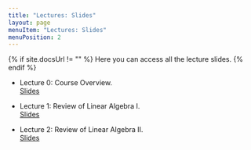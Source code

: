 ```yaml
---
title: "Lectures: Slides"
layout: page
menuItem: "Lectures: Slides"
menuPosition: 2
---
```

{% if site.docsUrl != "" %}
Here you can access all the lecture slides.
{% endif %}


- Lecture 0: Course Overview.<br>
<a href="slides/QUIP and QML Lecture 0 - Course Overview.pdf" download>Slides</a>


- Lecture 1: Review of Linear Algebra I.<br>
<a href="slides/18-819F Lecture 1 - Review of Linear Algebra I.pdf" download>Slides</a>

 
- Lecture 2: Review of Linear Algebra II.<br>
<a href="slides/18-819F Lecture 2 - Review of Linear Algebra II.pdf" download>Slides</a>

<!-- - Lecture 3: Mathematical Programming.<br>
<a href="slides/QUIP and QML Lecture 3 - Mathematical Programming.pdf" download>Slides</a>

- Lecture 4: Introduction to Machine Learning.<br>
<a href="slides/QUIP and QML Lecture 4 - Introduction to Machine Learning.pdf" download>Slides</a>

- Lecture 5: Ising and QUBO.<br>
<a href="slides/QUIP and QML Lecture 5 - Ising and QUBO.pdf" download>Slides</a>

- Lecture 6: Deep Learning.<br>
<a href="slides/QUIP and QML Lecture 6 - Deep Learning.pdf" download>Slides</a>

- Lecture 7: Convolutional Neural Networks.<br>
<a href="slides/QUIP and QML Lecture 7 - Convolutional Neural Networks.pdf" download>Slides</a>

- Lecture 8: Graver Augmented Multiseed Algorithm (GAMA).<br>
<a href="slides/QUIP and QML Lecture 8 - Graver Augmented Multiseed Algorithm (GAMA).pdf" download>Slides</a>

- Lecture 9: Axioms of Quantum Mechanics.<br>
<a href="slides/QUIP and QML Lecture 9 - Axioms of Quantum Mechanics.pdf" download>Slides</a>

- Lecture 10: Introduction to Quantum Gates and Circuits.<br>
<a href="slides/QUIP and QML Lecture 10 - Introduction to Quantum Gates and Circuits.pdf" download>Slides</a>

- Lecture 11: First Look at Quantum Algorithms Deutsch's Problem.<br>
<a href="slides/QUIP and QML Lecture 11 - First Look at Quantum Algorithms Deutsch’s Problem.pdf" download>Slides</a>

- Lecture 12: Quantum Approximate Optimization Algorithm.<br>
<a href="slides/QUIP and QML Lecture 12 - Quantum Approximate Optimization Algorithm.pdf" download>Slides</a>

- Lecture 13: Midterm Presentations

- Lecture 14: Quantum Annealing, Quantum-inspired Heuristics, Benchmarking, and Parameter setting.<br>
<a href="slides/QUIP and QML Lecture 14 - Quantum Annealing, Quantum-Inspired Heuristics, Benchmarking, and Parameter setting.pdf" download>Slides</a>

- Lecture 15: Quantum Fourier Transform.<br>
<a href="slides/QUIP and QML Lecture 15 - Quantum Fourier Transform.pdf" download>Slides</a>

- Lecture 16: Quantum Phase Estimation and Linear Algebraic Systems.<br>
<a href="slides/QUIP and QML Lecture 16 - Quantum Phase Estimation and Linear Algebraic Systems.pdf" download>Slides</a>

- Lecture 17: Novel Approaches to Solving Ising Problems.<br>
<a href="slides/QUIP and QML Lecture 17 - Novel Approaches to Solving Ising Models.pdf" download>Slides</a>

- Lecture 18: Guest Speaker: Prof. Prabha Mandayam. Quantum Error Correction. 
[Part 1](https://www.youtube.com/watch?v=0Hhu2B1Xbu0), [Part 2](https://www.youtube.com/watch?v=VdHyAabmhyY), [Part 3](https://www.youtube.com/watch?v=Hz-kasZtrWc).


- Lecture X: Subscribing to AWS Braket, DWave, IBM Qiskit and USRA RIACS.<br>
<a href="slides/QUIP and QML Lecture X - Subscribing to AWS Braket, DWave, IBM Qiskit and USRA RIACS.pdf" download>Slides</a>

-->
